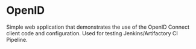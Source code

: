 OpenID
==============

Simple web application that demonstrates the use of the OpenID Connect client code and configuration.
Used for testing Jenkins/Artifactory CI Pipeline.
